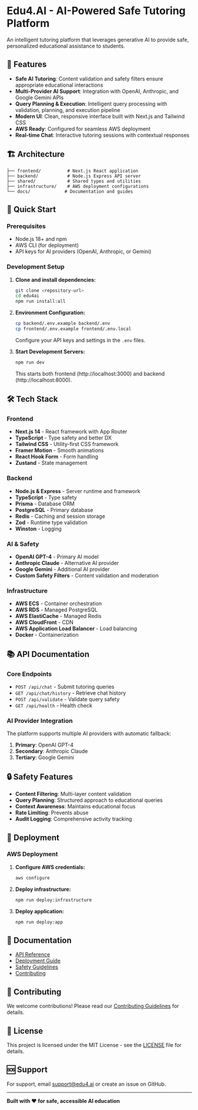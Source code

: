 # Edu4.AI - AI-Powered Safe Tutoring Platform

An intelligent tutoring platform that leverages generative AI to provide safe, personalized educational assistance to students.

## 🌟 Features

- **Safe AI Tutoring**: Content validation and safety filters ensure appropriate educational interactions
- **Multi-Provider AI Support**: Integration with OpenAI, Anthropic, and Google Gemini APIs
- **Query Planning & Execution**: Intelligent query processing with validation, planning, and execution pipeline
- **Modern UI**: Clean, responsive interface built with Next.js and Tailwind CSS
- **AWS Ready**: Configured for seamless AWS deployment
- **Real-time Chat**: Interactive tutoring sessions with contextual responses

## 🏗️ Architecture

```
├── frontend/          # Next.js React application
├── backend/           # Node.js Express API server
├── shared/            # Shared types and utilities
├── infrastructure/    # AWS deployment configurations
└── docs/             # Documentation and guides
```

## 🚀 Quick Start

### Prerequisites

- Node.js 18+ and npm
- AWS CLI (for deployment)
- API keys for AI providers (OpenAI, Anthropic, or Gemini)

### Development Setup

1. **Clone and install dependencies:**
   ```bash
   git clone <repository-url>
   cd edu4ai
   npm run install:all
   ```

2. **Environment Configuration:**
   ```bash
   cp backend/.env.example backend/.env
   cp frontend/.env.example frontend/.env.local
   ```
   
   Configure your API keys and settings in the `.env` files.

3. **Start Development Servers:**
   ```bash
   npm run dev
   ```

   This starts both frontend (http://localhost:3000) and backend (http://localhost:8000).

## 🛠️ Tech Stack

### Frontend
- **Next.js 14** - React framework with App Router
- **TypeScript** - Type safety and better DX
- **Tailwind CSS** - Utility-first CSS framework
- **Framer Motion** - Smooth animations
- **React Hook Form** - Form handling
- **Zustand** - State management

### Backend
- **Node.js & Express** - Server runtime and framework
- **TypeScript** - Type safety
- **Prisma** - Database ORM
- **PostgreSQL** - Primary database
- **Redis** - Caching and session storage
- **Zod** - Runtime type validation
- **Winston** - Logging

### AI & Safety
- **OpenAI GPT-4** - Primary AI model
- **Anthropic Claude** - Alternative AI provider
- **Google Gemini** - Additional AI provider
- **Custom Safety Filters** - Content validation and moderation

### Infrastructure
- **AWS ECS** - Container orchestration
- **AWS RDS** - Managed PostgreSQL
- **AWS ElastiCache** - Managed Redis
- **AWS CloudFront** - CDN
- **AWS Application Load Balancer** - Load balancing
- **Docker** - Containerization

## 📚 API Documentation

### Core Endpoints

- `POST /api/chat` - Submit tutoring queries
- `GET /api/chat/history` - Retrieve chat history
- `POST /api/validate` - Validate query safety
- `GET /api/health` - Health check

### AI Provider Integration

The platform supports multiple AI providers with automatic fallback:

1. **Primary**: OpenAI GPT-4
2. **Secondary**: Anthropic Claude
3. **Tertiary**: Google Gemini

## 🔒 Safety Features

- **Content Filtering**: Multi-layer content validation
- **Query Planning**: Structured approach to educational queries
- **Context Awareness**: Maintains educational focus
- **Rate Limiting**: Prevents abuse
- **Audit Logging**: Comprehensive activity tracking

## 🚀 Deployment

### AWS Deployment

1. **Configure AWS credentials:**
   ```bash
   aws configure
   ```

2. **Deploy infrastructure:**
   ```bash
   npm run deploy:infrastructure
   ```

3. **Deploy application:**
   ```bash
   npm run deploy:app
   ```

## 📖 Documentation

- [API Reference](./docs/api.md)
- [Deployment Guide](./docs/deployment.md)
- [Safety Guidelines](./docs/safety.md)
- [Contributing](./docs/contributing.md)

## 🤝 Contributing

We welcome contributions! Please read our [Contributing Guidelines](./docs/contributing.md) for details.

## 📄 License

This project is licensed under the MIT License - see the [LICENSE](LICENSE) file for details.

## 🆘 Support

For support, email support@edu4.ai or create an issue on GitHub.

---

**Built with ❤️ for safe, accessible AI education**
